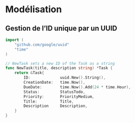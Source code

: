 <!-- .slide: class="with-code" -->

# Modélisation

## Gestion de l’ID unique par un UUID

```go
import (
    "github.com/google/uuid"
    "time"
)

// NewTask sets a new ID of the Task as a string
func NewTask(title, description string) *Task {
    return &Task{
        ID:             uuid.New().String(),
        CreationDate:   time.Now(),
        DueDate:        time.Now().Add(24 * time.Hour),
        Status:         StatusTodo,
        Priority:       PriorityMedium,
        Title:          Title,
        Description     Description,
    }
}
```
